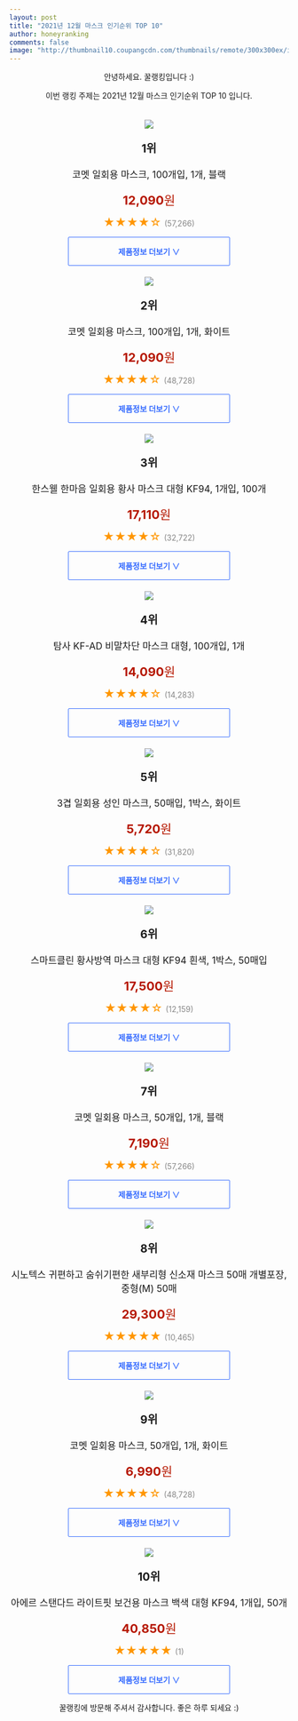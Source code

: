 ```yaml
--- 
layout: post 
title: "2021년 12월 마스크 인기순위 TOP 10" 
author: honeyranking 
comments: false 
image: "http://thumbnail10.coupangcdn.com/thumbnails/remote/300x300ex/image/retail/images/187050618654682-9bfaeba6-4b57-4050-9022-36290dbb6a33.jpg" 
--- 
```

<p style="text-align: center;">안녕하세요. 꿀랭킹입니다 :)</p> <p style="text-align: center;">이번 랭킹 주제는 2021년 12월 마스크 인기순위 TOP 10 입니다.</p><center><img src="http://thumbnail10.coupangcdn.com/thumbnails/remote/300x300ex/image/retail/images/187050618654682-9bfaeba6-4b57-4050-9022-36290dbb6a33.jpg" style="margin-top:20px" /></center> <p style="text-align: center; font-size: 20px"><b>1위</b></p> <p style="text-align: center; font-size: 17px">코멧 일회용 마스크, 100개입, 1개, 블랙</p> <p style="text-align: center;"><span style="color: #b61800; font-size: 22px;"><b>12,090</b>원</span></p> <p style="text-align: center;"><span style="color: #ff9600; font-size: 20px;">★★★★☆ </span><span style="color: #878787;">(57,266)</span></p> <center><a href="https://link.coupang.com/a/htS1X"> <div style="font-size: 14px; display: inline-block; padding: 15px 90px; color: #346aff; border-radius: 2px; border: 1px solid #346aff; cursor: pointer;"><b>제품정보 더보기 &or;</b></div> </a></center><center><img src="http://thumbnail7.coupangcdn.com/thumbnails/remote/300x300ex/image/retail/images/187063362359519-4e19d0af-c9f0-4dfe-b566-f5d742c6ee1b.jpg" style="margin-top:20px" /></center> <p style="text-align: center; font-size: 20px"><b>2위</b></p> <p style="text-align: center; font-size: 17px">코멧 일회용 마스크, 100개입, 1개, 화이트</p> <p style="text-align: center;"><span style="color: #b61800; font-size: 22px;"><b>12,090</b>원</span></p> <p style="text-align: center;"><span style="color: #ff9600; font-size: 20px;">★★★★☆ </span><span style="color: #878787;">(48,728)</span></p> <center><a href="https://link.coupang.com/a/htS1Y"> <div style="font-size: 14px; display: inline-block; padding: 15px 90px; color: #346aff; border-radius: 2px; border: 1px solid #346aff; cursor: pointer;"><b>제품정보 더보기 &or;</b></div> </a></center><center><img src="http://thumbnail9.coupangcdn.com/thumbnails/remote/300x300ex/image/retail/images/337793990663600-4045ece6-e817-475a-8210-3fd8c2a17f56.jpg" style="margin-top:20px" /></center> <p style="text-align: center; font-size: 20px"><b>3위</b></p> <p style="text-align: center; font-size: 17px">한스웰 한마음 일회용 황사 마스크 대형 KF94, 1개입, 100개</p> <p style="text-align: center;"><span style="color: #b61800; font-size: 22px;"><b>17,110</b>원</span></p> <p style="text-align: center;"><span style="color: #ff9600; font-size: 20px;">★★★★☆ </span><span style="color: #878787;">(32,722)</span></p> <center><a href="https://link.coupang.com/a/htS1Z"> <div style="font-size: 14px; display: inline-block; padding: 15px 90px; color: #346aff; border-radius: 2px; border: 1px solid #346aff; cursor: pointer;"><b>제품정보 더보기 &or;</b></div> </a></center><center><img src="http://thumbnail10.coupangcdn.com/thumbnails/remote/300x300ex/image/retail/images/1287411785056-5f2dd333-924f-4f54-8c48-79f9d931c7cd.jpg" style="margin-top:20px" /></center> <p style="text-align: center; font-size: 20px"><b>4위</b></p> <p style="text-align: center; font-size: 17px">탐사 KF-AD 비말차단 마스크 대형, 100개입, 1개</p> <p style="text-align: center;"><span style="color: #b61800; font-size: 22px;"><b>14,090</b>원</span></p> <p style="text-align: center;"><span style="color: #ff9600; font-size: 20px;">★★★★☆ </span><span style="color: #878787;">(14,283)</span></p> <center><a href="https://link.coupang.com/a/htS10"> <div style="font-size: 14px; display: inline-block; padding: 15px 90px; color: #346aff; border-radius: 2px; border: 1px solid #346aff; cursor: pointer;"><b>제품정보 더보기 &or;</b></div> </a></center><center><img src="http://thumbnail6.coupangcdn.com/thumbnails/remote/300x300ex/image/retail/images/175785154458401-4c9a9344-8e08-4c84-a3d2-7e6cb86a32ba.jpg" style="margin-top:20px" /></center> <p style="text-align: center; font-size: 20px"><b>5위</b></p> <p style="text-align: center; font-size: 17px">3겹 일회용 성인 마스크, 50매입, 1박스, 화이트</p> <p style="text-align: center;"><span style="color: #b61800; font-size: 22px;"><b>5,720</b>원</span></p> <p style="text-align: center;"><span style="color: #ff9600; font-size: 20px;">★★★★☆ </span><span style="color: #878787;">(31,820)</span></p> <center><a href="https://link.coupang.com/a/htS11"> <div style="font-size: 14px; display: inline-block; padding: 15px 90px; color: #346aff; border-radius: 2px; border: 1px solid #346aff; cursor: pointer;"><b>제품정보 더보기 &or;</b></div> </a></center><center><img src="http://thumbnail6.coupangcdn.com/thumbnails/remote/300x300ex/image/vendor_inventory/2126/cb9edf8e9fed019548effbc2bc6ddcb69684d59e364a2c625d917c915b78.jpg" style="margin-top:20px" /></center> <p style="text-align: center; font-size: 20px"><b>6위</b></p> <p style="text-align: center; font-size: 17px">스마트클린 황사방역 마스크 대형 KF94 흰색, 1박스, 50매입</p> <p style="text-align: center;"><span style="color: #b61800; font-size: 22px;"><b>17,500</b>원</span></p> <p style="text-align: center;"><span style="color: #ff9600; font-size: 20px;">★★★★☆ </span><span style="color: #878787;">(12,159)</span></p> <center><a href="https://link.coupang.com/a/htS12"> <div style="font-size: 14px; display: inline-block; padding: 15px 90px; color: #346aff; border-radius: 2px; border: 1px solid #346aff; cursor: pointer;"><b>제품정보 더보기 &or;</b></div> </a></center><center><img src="http://thumbnail6.coupangcdn.com/thumbnails/remote/300x300ex/image/retail/images/4565697714615-f1f29412-abd5-40da-af5b-8ea1d4191635.JPG" style="margin-top:20px" /></center> <p style="text-align: center; font-size: 20px"><b>7위</b></p> <p style="text-align: center; font-size: 17px">코멧 일회용 마스크, 50개입, 1개, 블랙</p> <p style="text-align: center;"><span style="color: #b61800; font-size: 22px;"><b>7,190</b>원</span></p> <p style="text-align: center;"><span style="color: #ff9600; font-size: 20px;">★★★★☆ </span><span style="color: #878787;">(57,266)</span></p> <center><a href="https://link.coupang.com/a/htS13"> <div style="font-size: 14px; display: inline-block; padding: 15px 90px; color: #346aff; border-radius: 2px; border: 1px solid #346aff; cursor: pointer;"><b>제품정보 더보기 &or;</b></div> </a></center><center><img src="http://thumbnail6.coupangcdn.com/thumbnails/remote/300x300ex/image/vendor_inventory/db8a/8e732326e9f32ea1564a589e02708da786691ab03b4e6846b96b8d1bb94e.png" style="margin-top:20px" /></center> <p style="text-align: center; font-size: 20px"><b>8위</b></p> <p style="text-align: center; font-size: 17px">시노텍스 귀편하고 숨쉬기편한 새부리형 신소재 마스크 50매 개별포장, 중형(M) 50매</p> <p style="text-align: center;"><span style="color: #b61800; font-size: 22px;"><b>29,300</b>원</span></p> <p style="text-align: center;"><span style="color: #ff9600; font-size: 20px;">★★★★★ </span><span style="color: #878787;">(10,465)</span></p> <center><a href="https://link.coupang.com/a/htS14"> <div style="font-size: 14px; display: inline-block; padding: 15px 90px; color: #346aff; border-radius: 2px; border: 1px solid #346aff; cursor: pointer;"><b>제품정보 더보기 &or;</b></div> </a></center><center><img src="http://thumbnail10.coupangcdn.com/thumbnails/remote/300x300ex/image/retail/images/32632943091659-a01b6682-8a55-4f44-a300-04044024919e.jpg" style="margin-top:20px" /></center> <p style="text-align: center; font-size: 20px"><b>9위</b></p> <p style="text-align: center; font-size: 17px">코멧 일회용 마스크, 50개입, 1개, 화이트</p> <p style="text-align: center;"><span style="color: #b61800; font-size: 22px;"><b>6,990</b>원</span></p> <p style="text-align: center;"><span style="color: #ff9600; font-size: 20px;">★★★★☆ </span><span style="color: #878787;">(48,728)</span></p> <center><a href="https://link.coupang.com/a/htS15"> <div style="font-size: 14px; display: inline-block; padding: 15px 90px; color: #346aff; border-radius: 2px; border: 1px solid #346aff; cursor: pointer;"><b>제품정보 더보기 &or;</b></div> </a></center><center><img src="http://thumbnail8.coupangcdn.com/thumbnails/remote/300x300ex/image/retail/images/2021/04/14/10/7/099000a5-0a54-46d8-811a-1e3f5b818b47.jpg" style="margin-top:20px" /></center> <p style="text-align: center; font-size: 20px"><b>10위</b></p> <p style="text-align: center; font-size: 17px">아에르 스탠다드 라이트핏 보건용 마스크 백색 대형 KF94, 1개입, 50개</p> <p style="text-align: center;"><span style="color: #b61800; font-size: 22px;"><b>40,850</b>원</span></p> <p style="text-align: center;"><span style="color: #ff9600; font-size: 20px;">★★★★★ </span><span style="color: #878787;">(1)</span></p> <center><a href="https://link.coupang.com/a/htS16"> <div style="font-size: 14px; display: inline-block; padding: 15px 90px; color: #346aff; border-radius: 2px; border: 1px solid #346aff; cursor: pointer;"><b>제품정보 더보기 &or;</b></div> </a></center> <p style="text-align: center;">꿀랭킹에 방문해 주셔서 감사합니다. 좋은 하루 되세요 :)</p>
